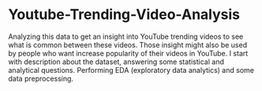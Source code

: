 # Youtube-Trending-Video-Analysis
Analyzing this data to get an insight into YouTube trending videos to see what is common between these videos. Those insight might also be used by people who want increase popularity of their videos in YouTube. I start with description about the dataset, answering some statistical and analytical questions. Performing EDA (exploratory data analytics) and some data preprocessing.
